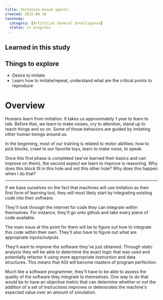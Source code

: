 ```yaml
---
title: Imitation-based agents
created: 2015-08-16
taxonomy:
  category: [Artificial General Intelligence]
  status: in progress
---
```


## Learned in this study

## Things to explore

* Desire to imitate
* Learn how to imitate/repeat, understand what are the critical points to reproduce

# Overview

Humans learn from imitation. It takes us approximately 1 year to learn to talk. Before that, we learn to make noises, cry to attention, stand up to reach things and so on. Some of those behaviors are guided by imitating other human beings around us.

In the beginning, most of our training is related to motor abilities: how to pick blocks, crawl to our favorite toys, learn to make noise, to speak.

Once this first phase is completed (we've learned their basics and can improve on them), the second aspect we learn to improve is reasoning. Why does this block fit in this hole and not this other hole? Why does this happen when I do that?

-----

If we base ourselves on the fact that machines will use imitation as their first form of learning tool, they will most likely start by integrating existing code into their software.

They'll look through the internet for code they can integrate within themselves. For instance, they'll go onto github and take every piece of code available.

The main issue at this point for them will be to figure out how to integrate this code within their own. They'll also have to figure out what are appropriate inputs/outputs.

They'll want to improve the software they've just obtained. Through static analysis they will be able to determine the exact logic that was used and potentially refactor it using more appropriate instruction and data structures. This means that AGI will become masters of program perfection.

Much like a software programmer, they'll have to be able to assess the quality of the software they integrate to themselves. One way to do that would be to have an objective metric that can determine whether or not the addition of a set of instructions improves or deteriorates the machine's expected value over an amount of simulation.
